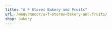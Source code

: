 ```yaml
---
title: "A F Stores Bakery and Fruits"
url: /meeyannoor/a-f-stores-bakery-and-fruits/
shop: bakery
---
```


